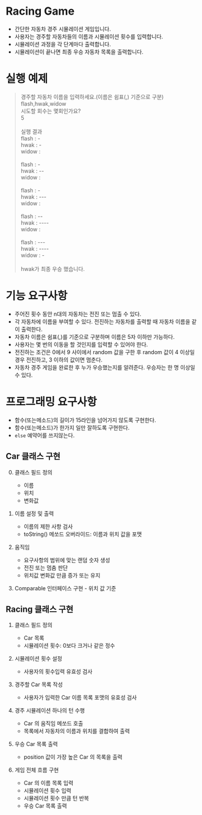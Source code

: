 # Racing Game

  - 간단한 자동차 경주 시뮬레이션 게임입니다.
  - 사용자는 경주할 자동차들의 이름과 시뮬레이션 횟수를 입력합니다.
  - 시뮬레이션 과정을 각 단계마다 출력합니다.
  - 시뮬레이션이 끝나면 최종 우승 자동차 목록을 출력합니다.


# 실행 예제
  > 경주할 자동차 이름을 입력하세요.(이름은 쉼표(,) 기준으로 구분)<br>
  > flash,hwak,widow<br>
  > 시도할 회수는 몇회인가요?<br>
  > 5<br>
  > <br>
  > 실행 결과<br>
  > flash : -<br>
  > hwak : -<br>
  > widow : <br>
  > <br>
  > flash : -<br>
  > hwak : --<br>
  > widow : <br>
  > <br>
  > flash : -<br>
  > hwak : ---<br>
  > widow : <br>
  > <br>
  > flash : --<br>
  > hwak : ----<br>
  > widow : <br>
  > <br>
  > flash : ---<br>
  > hwak : ----<br>
  > widow : -<br>
  > <br>
  > hwak가 최종 우승 했습니다.<br>


# 기능 요구사항

  - 주어진 횟수 동안 n대의 자동차는 전진 또는 멈출 수 있다.
  - 각 자동차에 이름을 부여할 수 있다. 전진하는 자동차를 출력할 때 자동차 이름을 같이 출력한다.
  - 자동차 이름은 쉼표(,)를 기준으로 구분하며 이름은 5자 이하만 가능하다.
  - 사용자는 몇 번의 이동을 할 것인지를 입력할 수 있어야 한다.
  - 전진하는 조건은 0에서 9 사이에서 random 값을 구한 후 random 값이 4 이상일 경우 전진하고, 3 이하의 값이면 멈춘다. 
  - 자동차 경주 게임을 완료한 후 누가 우승했는지를 알려준다. 우승자는 한 명 이상일 수 있다.

# 프로그래밍 요구사항

  - 함수(또는메소드)의 길이가 15라인을 넘어가지 않도록 구현한다.
  - 함수(또는메소드)가 한가지 일만 잘하도록 구현한다.
  - `else` 예약어를 쓰지않는다.


  ## Car 클래스 구현

   0. 클래스 필드 정의
       - 이름
       - 위치
       - 변화값

   1. 이름 설정 및 출력
       - 이름의 제한 사항 검사
       - toString() 메쏘드 오버라이드: 이름과 위치 값을 포맷

   2. 움직임
       - 요구사항의 범위에 맞는 랜덤 숫자 생성
       - 전진 또는 멈춤 판단
       - 위치값 변화값 만큼 증가 또는 유지

   3. Comparable 인터페이스 구현
     - 위치 값 기준



  ## Racing 클래스 구현

   1. 클래스 필드 정의
       - Car 목록
       - 시뮬레이션 횟수: 0보다 크거나 같은 정수

   2. 시뮬레이션 횟수 설정
       - 사용자의 횟수입력 유효성 검사

   3. 경주할 Car 목록 작성
       - 사용자가 입력한 Car 이름 목록 포맷의 유효성 검사

   4. 경주 시뮬레이션 하나의 턴 수행
       - Car 의 움직임 메쏘드 호출
       - 목록에서 자동차의 이름과 위치를 결합하여 출력

   5. 우승 Car 목록 출력
       - position 값이 가장 높은 Car 의 목록을 출력

   6. 게임 전체 흐름 구현
       - Car 의 이름 목록 입력
       - 시뮬레이션 휫수 입력
       - 시뮬레이션 횟수 만큼 턴 반복
       - 우승 Car 목록 출력
